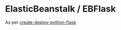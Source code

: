# ElasticBeanstalk / EBFlask

As per [create-deploy-python-flask](https://docs.aws.amazon.com/elasticbeanstalk/latest/dg/create-deploy-python-flask.html)
